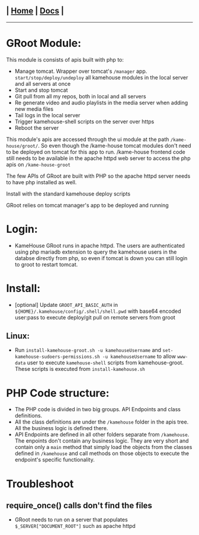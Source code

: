 | [Home](/README.md) | [Docs](/docs/README.md) |
---------------------------------------------------------------

*********************

# GRoot Module:

This module is consists of apis built with php to:

* Manage tomcat. Wrapper over tomcat's `/manager` app. `start/stop/deploy/undeploy` all kamehouse modules in the local server and all servers at once
* Start and stop tomcat
* Git pull from all my repos, both in local and all servers
* Re generate video and audio playlists in the media server when adding new media files
* Tail logs in the local server
* Trigger kamehouse-shell scripts on the server over https
* Reboot the server

This module's apis are accessed through the ui module at the path `/kame-house/groot/`. So even though the /kame-house tomcat modules don't need to be deployed on tomcat for this app to run. /kame-house frontend code still needs to be available in the apache httpd web server to access the php apis on `/kame-house-groot`

The few APIs of GRoot are built with PHP so the apache httpd server needs to have php installed as well.

Install with the standard kamehouse deploy scripts

GRoot relies on tomcat manager's app to be deployed and running

# Login:

- KameHouse GRoot runs in apache httpd. The users are authenticated using php mariadb extension to query the kamehouse users in the databse directly from php, so even if tomcat is down you can still login to groot to restart tomcat.

# Install:

- [optional] Update `GROOT_API_BASIC_AUTH` in `${HOME}/.kamehouse/config/.shell/shell.pwd` with base64 encoded user:pass to execute deploy/git pull on remote servers from groot

## Linux:

- Run `install-kamehouse-groot.sh -u kamehouseUsername` and `set-kamehouse-sudoers-permissions.sh -u kamehouseUsername` to allow `www-data` user to execute `kamehouse-shell` scripts from kamehouse-groot. These scripts is executed from `install-kamehouse.sh`

# PHP Code structure:

- The PHP code is divided in two big groups. API Endpoints and class definitions. 
- All the class definitions are under the `/kamehouse` folder in the apis tree. All the business logic is defined there.
- API Endpoints are defined in all other folders separate from `/kamehouse`. The enpoints don't contain any business logic. They are very short and contain only a `main` method that simply load the objects from the classes defined in `/kamehouse` and call methods on those objects to execute the endpoint's specific functionality.

# Troubleshoot

## require_once() calls don't find the files

- GRoot needs to run on a server that populates `$_SERVER["DOCUMENT_ROOT"]` such as apache httpd
